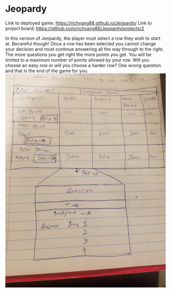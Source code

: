 # Jeopardy
Link to deployed game: https://richyang88.github.io/Jeopardy/
Link to project board: https://github.com/richyang88/Jeopardy/projects/2

In this version of Jeopardy, the player must select a row they wish to start at. Becareful though! Once a row has been selected you cannot change your decision and must continue answering all the way through to the right.
The more questions you get right the more points you get. You will be limited to a maximum number of points allowed by your row. Will you choose an easy row or will you choose a harder row? One wrong question and that is the end of the game for you.
![Image](https://github.com/richyang88/Jeopardy/blob/master/images/wireFrame.png)


